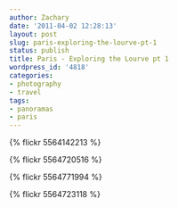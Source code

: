 ```yaml
---
author: Zachary 
date: '2011-04-02 12:28:13'
layout: post
slug: paris-exploring-the-lourve-pt-1
status: publish
title: Paris - Exploring the Lourve pt 1
wordpress_id: '4818'
categories:
- photography
- travel
tags:
- panoramas
- paris
---
```


{% flickr 5564142213 %}

{% flickr 5564720516 %}

{% flickr 5564771994 %}

{% flickr 5564723118 %}
